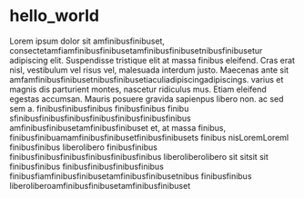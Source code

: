 # hello_world  
Lorem ipsum dolor sit amfinibusfinibuset, consectetamfiamfinibusfinibusetamfinibusfinibusetnibusfinibusetur adipiscing elit. Suspendisse tristique elit at massa finibus eleifend. Cras erat nisl, vestibulum vel risus vel, malesuada interdum justo. Maecenas ante sit amfamfinibusfinibusetnibusfinibusetiaculiadipiscingadipiscings.  varius   et magnis dis parturient montes, nascetur ridiculus mus. Etiam eleifend egestas accumsan. Mauris posuere gravida sapienpus  libero non.  ac  sed sem  a. finibusfinibusfinibus finibusfinibus finibu sfinibusfinibusfinibusfinibusfinibusfinibusfinibus amfinibusfinibusetamfinibusfinibuset
et,   at massa finibus,  finibusfinibuamamfinibusfinibusetfinibusfinibusets finibus nisLoremLoreml  finibusfinibus liberolibero 
  finibusfinibus finibusfinibusfinibusfinibusfinibusfinibus liberoliberolibero sit sitsit sit
finibusfinibus finibusfinibusfinibusfinibus finibusfiamfinibusfinibusetamfinibusfinibusetnibus
finibusfinibus liberoliberoamfinibusfinibusetamfinibusfinibuset
